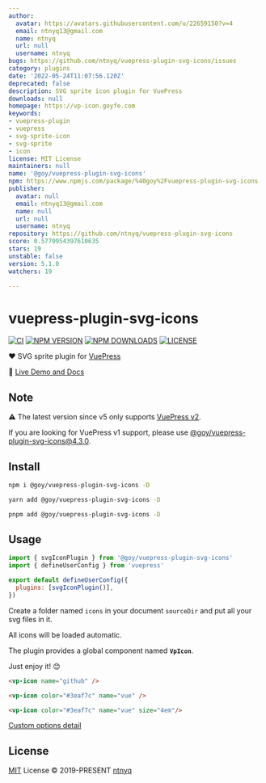 ```yaml
---
author:
  avatar: https://avatars.githubusercontent.com/u/22659150?v=4
  email: ntnyq13@gmail.com
  name: ntnyq
  url: null
  username: ntnyq
bugs: https://github.com/ntnyq/vuepress-plugin-svg-icons/issues
category: plugins
date: '2022-05-24T11:07:56.120Z'
deprecated: false
description: SVG sprite icon plugin for VuePress
downloads: null
homepage: https://vp-icon.goyfe.com
keywords:
- vuepress-plugin
- vuepress
- svg-sprite-icon
- svg-sprite
- icon
license: MIT License
maintainers: null
name: '@goy/vuepress-plugin-svg-icons'
npm: https://www.npmjs.com/package/%40goy%2Fvuepress-plugin-svg-icons
publisher:
  avatar: null
  email: ntnyq13@gmail.com
  name: null
  url: null
  username: ntnyq
repository: https://github.com/ntnyq/vuepress-plugin-svg-icons
score: 0.5770954397610635
stars: 19
unstable: false
version: 5.1.0
watchers: 19

---
```


# vuepress-plugin-svg-icons

[![CI](https://github.com/ntnyq/vuepress-plugin-svg-icons/workflows/CI/badge.svg)](https://github.com/ntnyq/vuepress-plugin-svg-icons/actions)
[![NPM VERSION](https://img.shields.io/npm/v/@goy/vuepress-plugin-svg-icons.svg)](https://www.npmjs.com/package/@goy/vuepress-plugin-svg-icons)
[![NPM DOWNLOADS](https://img.shields.io/npm/dy/@goy/vuepress-plugin-svg-icons.svg)](https://www.npmjs.com/package/@goy/vuepress-plugin-svg-icons)
[![LICENSE](https://img.shields.io/github/license/ntnyq/vuepress-plugin-svg-icons.svg)](https://github.com/ntnyq/vuepress-plugin-svg-icons/blob/main/LICENSE)

:heart: SVG sprite plugin for [VuePress](https://v2.vuepress.vuejs.org)

:book: [Live Demo and Docs](https://vp-icon.ntnyq.com)

## Note

:warning: The latest version since v5 only supports [VuePress v2](https://v2.vuepress.vuejs.org).

If you are looking for VuePress v1 support, please use [@goy/vuepress-plugin-svg-icons@4.3.0](https://www.npmjs.com/package/@goy/vuepress-plugin-svg-icons/v/4.3.0).

## Install

```bash
npm i @goy/vuepress-plugin-svg-icons -D
```

```bash
yarn add @goy/vuepress-plugin-svg-icons -D
```

```bash
pnpm add @goy/vuepress-plugin-svg-icons -D
```

## Usage

```js
import { svgIconPlugin } from '@goy/vuepress-plugin-svg-icons'
import { defineUserConfig } from 'vuepress'

export default defineUserConfig({
  plugins: [svgIconPlugin()],
})
```

Create a folder named `icons` in your document `sourceDir` and put all your svg files in it.

All icons will be loaded automatic.

The plugin provides a global component named **`VpIcon`**.

Just enjoy it! :blush:

```md
<vp-icon name="github" />

<vp-icon color="#3eaf7c" name="vue" />

<vp-icon color="#3eaf7c" name="vue" size="4em"/>
```

[Custom options detail](https://vp-icon.ntnyq.com/guide/#options)

## License

[MIT](./LICENSE) License © 2019-PRESENT [ntnyq](https://github.com/ntnyq)
